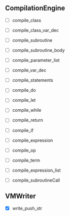 
## CompilationEngine
- [ ] compile_class
- [ ] compile_class_var_dec
- [ ] compile_subroutine
- [ ] compile_subroutine_body
- [ ] compile_parameter_list
- [ ] compile_var_dec
- [ ] compile_statements
- [ ] compile_do
- [ ] compile_let
- [ ] compile_while
- [ ] compile_return
- [ ] compile_if
- [ ] compile_expression
- [ ] compile_op
- [ ] compile_term
- [ ] compile_expression_list
- [ ] compile_subroutineCall


## VMWriter
- [x] write_push_str
